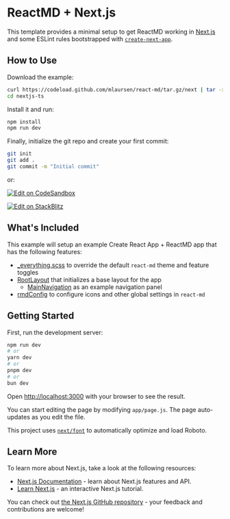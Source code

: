 # ReactMD + Next.js

This template provides a minimal setup to get ReactMD working in
[Next.js](https://nextjs.org) and some ESLint rules bootstrapped with
[`create-next-app`](https://nextjs.org/docs/app/api-reference/cli/create-next-app).

## How to Use

Download the example:

```bash
curl https://codeload.github.com/mlaursen/react-md/tar.gz/next | tar -xz --strip=2 react-md-next/examples/nextjs-ts
cd nextjs-ts
```

Install it and run:

```sh
npm install
npm run dev
```

Finally, initialize the git repo and create your first commit:

```sh
git init
git add .
git commit -m "Initial commit"
```

or:

[![Edit on CodeSandbox](https://codesandbox.io/static/img/play-codesandbox.svg)](https://codesandbox.io/p/sandbox/github/mlaursen/react-md/tree/next/examples/nextjs-ts)

[![Edit on StackBlitz](https://developer.stackblitz.com/img/open_in_stackblitz.svg)](https://stackblitz.com/github/mlaursen/react-md/tree/next/examples/nextjs-ts)

## What's Included

This example will setup an example Create React App + ReactMD app that has the following features:

- [\_everything.scss](./_everything.scss) to override the default `react-md` theme and feature toggles
- [RootLayout](./src/components/RootLayout.tsx) that initializes a base layout for the app
  - [MainNavigation](./src/components/MainNavigation.tsx) as an example navigation panel
- [rmdConfig](./src/rmdConfig.tsx) to configure icons and other global settings in `react-md`

## Getting Started

First, run the development server:

```bash
npm run dev
# or
yarn dev
# or
pnpm dev
# or
bun dev
```

Open [http://localhost:3000](http://localhost:3000) with your browser to see the result.

You can start editing the page by modifying `app/page.js`. The page auto-updates as you edit the file.

This project uses [`next/font`](https://nextjs.org/docs/app/building-your-application/optimizing/fonts) to automatically optimize and load Roboto.

## Learn More

To learn more about Next.js, take a look at the following resources:

- [Next.js Documentation](https://nextjs.org/docs) - learn about Next.js features and API.
- [Learn Next.js](https://nextjs.org/learn) - an interactive Next.js tutorial.

You can check out [the Next.js GitHub repository](https://github.com/vercel/next.js) - your feedback and contributions are welcome!
